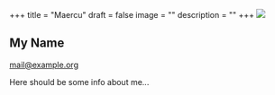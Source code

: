 +++
title = "Maercu"
draft = false
image = ""
description = ""
+++
![](/img/default-author.jpg)

## My Name

mail@example.org

Here should be some info about me...